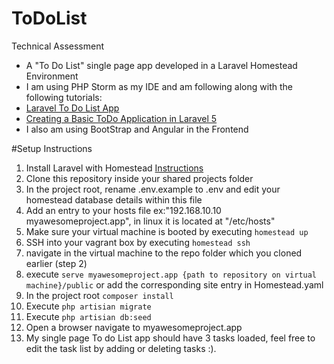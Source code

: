 # ToDoList

Technical Assessment
- A "To Do List" single page app developed in a Laravel Homestead Environment  
- I am using PHP Storm as my IDE and am following along with the following tutorials: 
- [Laravel To Do List App](https://www.youtube.com/watch?v=sfSjm-MwhNM&list=PLfdtiltiRHWGH8AngyP6cp525_R_NExcR&index=1)
- [Creating a Basic ToDo Application in Laravel 5](https://www.flynsarmy.com/2015/02/creating-a-basic-todo-application-in-laravel-5-part-1/)
- I also am using BootStrap and Angular in the Frontend



#Setup Instructions

1. Install Laravel with Homestead [Instructions](http://laravel.com/docs/4.2/homestead#installation-and-setup)
2. Clone this repository inside your shared projects folder 
3. In the project root, rename .env.example to .env and edit your homestead database details within this file 
3. Add an entry to your hosts file ex:"192.168.10.10  myawesomeproject.app", in linux it is located at "/etc/hosts"
4. Make sure your virtual machine is booted by executing `homestead up`
4. SSH into your vagrant box by executing `homestead ssh` 
5. navigate in the virtual machine to the repo folder which you cloned earlier (step 2) 
6. execute `serve myawesomeproject.app {path to repository on virtual machine}/public` or add the corresponding site entry in Homestead.yaml 
7. In the project root `composer install`
8. Execute `php artisian migrate`
9. Execute `php artisian db:seed`
10. Open a browser navigate to myawesomeproject.app
11. My single page To do List app should have 3 tasks loaded, feel free to edit the task list by adding or deleting tasks :).
